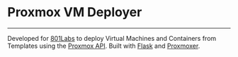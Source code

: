 # Proxmox VM Deployer
---
Developed for [801Labs](801labs.org) to deploy Virtual Machines and Containers from Templates using the [Proxmox API](https://pve.proxmox.com/wiki/Proxmox_VE_API). Built with [Flask](flask.palletsprojects.com) and [Proxmoxer](https://github.com/proxmoxer/proxmoxer).
